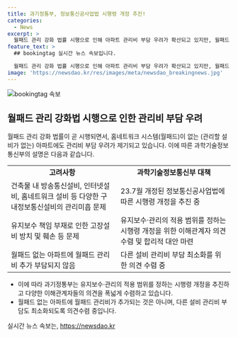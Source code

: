 ```yaml
---
title: 과기정통부, 정보통신공사업법 시행령 개정 추진!
categories:
  - News
excerpt: >
  월패드 관리 강화 법률 시행으로 인해 아파트 관리비 부담 우려가 확산되고 있지만, 월패드 없는 아파트에 월패드 관리비가 추가되는 것은 아니며, 다른 설비 관리비 부담도 최소화될 예정. 과기정통부는 다양한 이해관계자들의 의견을 수렴하고, 시행령 개정을 통해 국민들에게 불필요한 비용부담이 발생되지 않도록 합리적인 대안 마련 예정.
feature_text: >
  ## bookingtag 실시간 뉴스 속보입니다.

  월패드 관리 강화 법률 시행으로 인해 아파트 관리비 부담 우려가 확산되고 있지만, 월패드 없는 아파트에 월패드 관리비가 추가되는 것은 아니며, 다른 설비 관리비 부담도 최소화될 예정. 과기정통부는 다양한 이해관계자들의 의견을 수렴하고, 시행령 개정을 통해 국민들에게 불필요한 비용부담이 발생되지 않도록 합리적인 대안 마련 예정.
image: 'https://newsdao.kr/res/images/meta/newsdao_breakingnews.jpg'
---
```


<p><img src="https://newsdao.kr/res/images/meta/newsdao_breakingnews.jpg" alt="bookingtag 속보" /></p>

<h2 data-ke-size="size26">월패드 관리 강화법 시행으로 인한 관리비 부담 우려</h2>

<p data-ke-size="size16">월패드 관리 강화 법률이 곧 시행되면서, 홈네트워크 시스템(월패드)이 없는 (관리할 설비가 없는) 아파트에도 관리비 부담 우려가 제기되고 있습니다. 이에 따른 과학기술정보통신부의 설명은 다음과 같습니다.</p>

<table>
    <tr>
        <td style="text-align: center; height: 17px;"><b>고려사항</b></td>
        <td style="text-align: center; height: 17px;"><b>과학기술정보통신부 대책</b></td>
    </tr>
    <tr>
        <td style="text-align: left; height: 17px;">건축물 내 방송통신설비, 인터넷설비, 홈네트워크 설비 등 다양한 구내정보통신설비의 관리미흡 문제</td>
        <td style="text-align: left; height: 17px;">23.7월 개정된 정보통신공사업법에 따른 시행령 개정을 추진 중</td>
    </tr>
    <tr>
        <td style="text-align: left; height: 17px;">유지보수 책임 부재로 인한 고장설비 방치 및 훼손 등 문제</td>
        <td style="text-align: left; height: 17px;">유지보수·관리의 적용 범위를 정하는 시행령 개정을 위한 이해관계자 의견 수렴 및 합리적 대안 마련</td>
    </tr>
    <tr>
        <td style="text-align: left; height: 17px;">월패드 없는 아파트에 월패드 관리비 추가 부담되지 않음</td>
        <td style="text-align: left; height: 17px;">다른 설비 관리비 부담 최소화를 위한 의견 수렴 중</td>
    </tr>
</table>

<ul>
  <li>이에 따라 과기정통부는 유지보수·관리의 적용 범위를 정하는 시행령 개정을 추진하고 다양한 이해관계자들의 의견을 폭넓게 수렴하고 있습니다.</li>
  <li>월패드 없는 아파트에 월패드 관리비가 추가되는 것은 아니며, 다른 설비 관리비 부담도 최소화되도록 의견수렴 중입니다.</li>
</ul>
실시간 뉴스 속보는, <a href="https://newsdao.kr" rel="dofollow">https://newsdao.kr</a>


